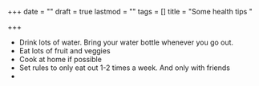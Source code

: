 +++
date = ""
draft = true
lastmod = ""
tags = []
title = "Some health tips "

+++
* Drink lots of water. Bring your water bottle whenever you go out.
* Eat lots of fruit and veggies
* Cook at home if possible
* Set rules to only eat out 1-2 times a week. And only with friends
* 